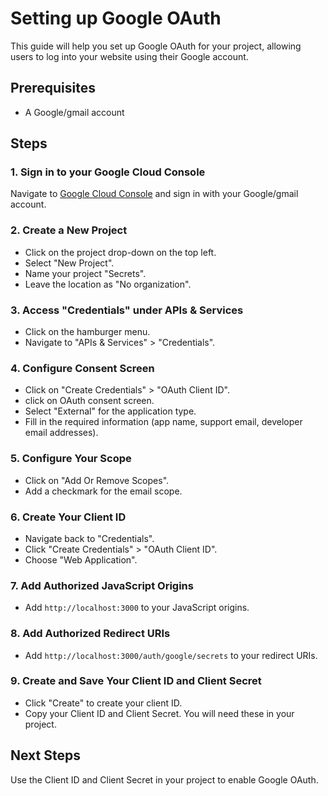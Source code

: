 # Setting up Google OAuth

This guide will help you set up Google OAuth for your project, allowing users to log into your website using their Google account.

## Prerequisites

- A Google/gmail account

## Steps

### 1. Sign in to your Google Cloud Console

Navigate to [Google Cloud Console](https://console.cloud.google.com/) and sign in with your Google/gmail account.

### 2. Create a New Project

- Click on the project drop-down on the top left.
- Select "New Project".
- Name your project "Secrets".
- Leave the location as "No organization".

### 3. Access "Credentials" under APIs & Services

- Click on the hamburger menu.
- Navigate to "APIs & Services" > "Credentials".

### 4. Configure Consent Screen

- Click on "Create Credentials" > "OAuth Client ID".
- click on OAuth consent screen.
- Select "External" for the application type.
- Fill in the required information (app name, support email, developer email addresses).

### 5. Configure Your Scope

- Click on "Add Or Remove Scopes".
- Add a checkmark for the email scope.

### 6. Create Your Client ID

- Navigate back to "Credentials".
- Click "Create Credentials" > "OAuth Client ID".
- Choose "Web Application".

### 7. Add Authorized JavaScript Origins

- Add `http://localhost:3000` to your JavaScript origins.

### 8. Add Authorized Redirect URIs

- Add `http://localhost:3000/auth/google/secrets` to your redirect URIs.

### 9. Create and Save Your Client ID and Client Secret

- Click "Create" to create your client ID.
- Copy your Client ID and Client Secret. You will need these in your project.

## Next Steps

Use the Client ID and Client Secret in your project to enable Google OAuth.

